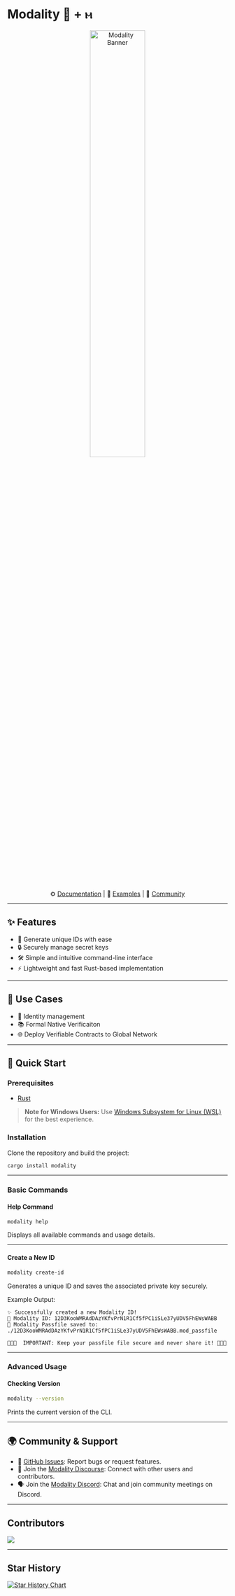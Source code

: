 # Modality 🦀 + ⲙ

<div align="center">
  <img src="https://raw.githubusercontent.com/modality-org/modality-rust/main/docs/static/img/modality_banner.jpg" alt="Modality Banner" width="50%" />
</div>

<div align="center">

  ⚙️ [Documentation](https://modality.dev/docs) | 🌟 [Examples](https://github.com/modality-dev/modality-rust/examples) | 💬 [Community](https://discuss.modality.org/)

</div>

---

## ✨ Features

- 🔑 Generate unique IDs with ease
- 🔒 Securely manage secret keys
- 🛠️ Simple and intuitive command-line interface
- ⚡ Lightweight and fast Rust-based implementation

---

## 🎯 Use Cases

- 🔐 Identity management
- 📚 Formal Native Verificaiton
- 🌐 Deploy Verifiable Contracts to Global Network

---

## 🚀 Quick Start

### Prerequisites

- [Rust](https://www.rust-lang.org/tools/install)

> **Note for Windows Users:** Use [Windows Subsystem for Linux (WSL)](https://learn.microsoft.com/en-us/windows/wsl/install-manual) for the best experience.

### Installation

Clone the repository and build the project:

```bash
cargo install modality
```

---

### Basic Commands

#### **Help Command**

```bash
modality help
```

Displays all available commands and usage details.

---

#### **Create a New ID**

```bash
modality create-id
```

Generates a unique ID and saves the associated private key securely.

Example Output:
```
✨ Successfully created a new Modality ID!
📍 Modality ID: 12D3KooWMRAdDAzYKfvPrN1R1Cf5fPC1iSLe37yUDV5FhEWsWABB
🔑 Modality Passfile saved to: ./12D3KooWMRAdDAzYKfvPrN1R1Cf5fPC1iSLe37yUDV5FhEWsWABB.mod_passfile

🚨🚨🚨  IMPORTANT: Keep your passfile file secure and never share it! 🚨🚨🚨
```

---

### Advanced Usage

#### Checking Version

```bash
modality --version
```

Prints the current version of the CLI.

---

## 🌍 Community & Support

- 📂 [GitHub Issues](https://github.com/modality-dev/modality-rust/issues): Report bugs or request features.
- 💬 Join the [Modality Discourse](https://discuss.modality.org/): Connect with other users and contributors.
- 🗣️ Join the [Modality Discord](https://discord.gg/KpYFdrfnkS): Chat and join community meetings on Discord.

---

## Contributors

<a href="https://github.com/modality-dev/modality-rust/parts/contributors">
  <img src="https://contrib.rocks/image?repo=modality-dev/modality-rust" />
</a>

---

## Star History

[![Star History Chart](https://api.star-history.com/svg?repos=modality-dev/modality-rust&type=Date)](https://star-history.com/#modality-dev/modality-rust&Date)
